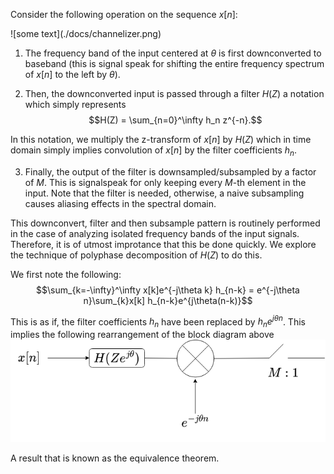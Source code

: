 Consider the following operation on the sequence $x[n]$:
<p>
    ![some text](./docs/channelizer.png) 
</p>


1. The frequency band of the input centered at $\theta$ is first downconverted to baseband (this is signal speak for shifting the entire frequency spectrum of $x[n]$ to the left by $\theta$). 

2. Then, the downconverted input is passed through a filter $H(Z)$ a notation which simply represents
$$H(Z) = \sum_{n=0}^\infty h_n z^{-n}.$$ 

In this notation, we multiply the z-transform of $x[n]$ by $H(Z)$ which in time domain simply implies convolution of $x[n]$ by the filter coefficients $h_n$.

3. Finally, the output of the filter is downsampled/subsampled by a factor of $M$. This is signalspeak for only keeping every $M$-th element in the input. Note that the filter is needed, otherwise, a naive subsampling causes aliasing effects in the spectral domain.

This downconvert, filter and then subsample pattern is routinely performed in the case of analyzing isolated frequency bands of the input signals. Therefore, it is of utmost improtance that this be done quickly. We explore the technique of polyphase decomposition of $H(Z)$ to do this.

We first note the following:
$$\sum_{k=-\infty}^\infty x[k]e^{-j\theta k} h_{n-k} = e^{-j\theta n}\sum_{k}x[k] h_{n-k}e^{j\theta(n-k)}$$

This is as if, the filter coefficients $h_n$ have been replaced by $h_n e^{j\theta n}$. This implies the following rearrangement of the block diagram above\
![some text](./docs/channelizer_2.png)

A result that is known as the equivalence theorem.
